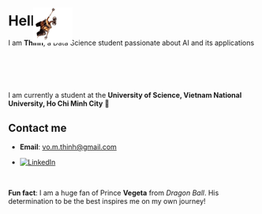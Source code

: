 # Hello! 👋

I am **Thinh**, a Data Science student passionate about AI and its applications<img src="assets/walle.gif" alt="Wall-E hanging around" width="80" style="position:relative; top:-80px; left:50px;">

I am currently a student at the **University of Science, Vietnam National University, Ho Chi Minh City** **🔬**

## Contact me
- **Email**: vo.m.thinh@gmail.com
  
-  [![LinkedIn](https://img.shields.io/badge/LinkedIn-ThinhVoMinh-blue?style=flat&logo=linkedin)](https://www.linkedin.com/in/vmthinh)

<br>

**Fun fact**: I am a huge fan of Prince **Vegeta** from *Dragon Ball*. His determination to be the best inspires me on my own journey!